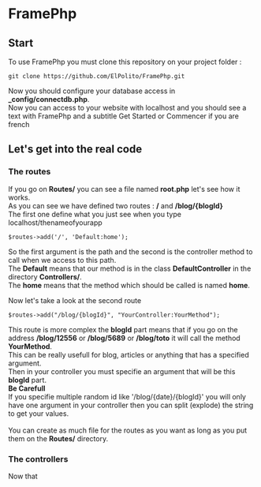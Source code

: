 # FramePhp

## Start

To use FramePhp you must clone this repository on your project folder :
```
git clone https://github.com/ElPolito/FramePhp.git
```

Now you should configure your database access in **_config/connectdb.php**.</br>
Now you can access to your website with localhost and you should see a text with FramePhp and a subtitle Get Started or Commencer if you are french

## Let's get into the real code
### The routes
If you go on **Routes/** you can see a file named **root.php** let's see how it works.</br>
As you can see we have defined two routes : **/** and **/blog/{blogId}**</br>
The first one define what you just see when you type localhost/thenameofyourapp</br>
```
$routes->add('/', 'Default:home');
```
So the first argument is the path and the second is the controller method to call when we access to this path.</br>
The **Default** means that our method is in the class **DefaultController** in the directory **Controllers/**.</br>
The **home** means that the method which should be called is named **home**.</br>

Now let's take a look at the second route
```
$routes->add("/blog/{blogId}", "YourController:YourMethod");
```
This route is more complex the **blogId** part means that if you go on the address **/blog/12556** or **/blog/5689** or **/blog/toto** it will call the method **YourMethod**.</br>
This can be really usefull for blog, articles or anything that has a specified argument.</br>
Then in your controller you must specifie an argument that will be this **blogId** part.</br>
**Be Carefull**</br>
If you specifie multiple random id like '/blog/{date}/{blogId}' you will only have one argument in your controller then you can split (explode) the string to get your values.</br>
</br>
You can create as much file for the routes as you want as long as you put them on the **Routes/** directory.</br>

### The controllers
Now that
